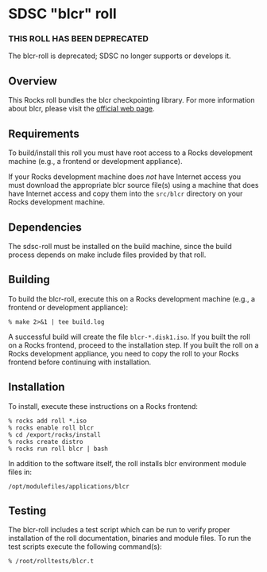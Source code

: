 # SDSC "blcr" roll

### THIS ROLL HAS BEEN DEPRECATED

The blcr-roll is deprecated; SDSC no longer supports or develops it.

## Overview

This Rocks roll bundles the blcr checkpointing library.  For more information
about blcr, please visit the
<a href="http://crd.lbl.gov/groups-depts/ftg/projects/current-projects/BLCR"
target="_blank">official web page</a>.


## Requirements

To build/install this roll you must have root access to a Rocks development
machine (e.g., a frontend or development appliance).

If your Rocks development machine does *not* have Internet access you must
download the appropriate blcr source file(s) using a machine that does have
Internet access and copy them into the `src/blcr` directory on your Rocks
development machine.


## Dependencies

The sdsc-roll must be installed on the build machine, since the build process
depends on make include files provided by that roll.


## Building

To build the blcr-roll, execute this on a Rocks development machine
(e.g., a frontend or development appliance):

```shell
% make 2>&1 | tee build.log
```

A successful build will create the file `blcr-*.disk1.iso`.  If you built the
roll on a Rocks frontend, proceed to the installation step. If you built the
roll on a Rocks development appliance, you need to copy the roll to your Rocks
frontend before continuing with installation.


## Installation

To install, execute these instructions on a Rocks frontend:

```shell
% rocks add roll *.iso
% rocks enable roll blcr
% cd /export/rocks/install
% rocks create distro
% rocks run roll blcr | bash
```

In addition to the software itself, the roll installs blcr environment module
files in:

```shell
/opt/modulefiles/applications/blcr
```

## Testing

The blcr-roll includes a test script which can be run to verify proper installation
of the roll documentation, binaries and module files. To run the test scripts
execute the following command(s):

```shell
% /root/rolltests/blcr.t 
```

